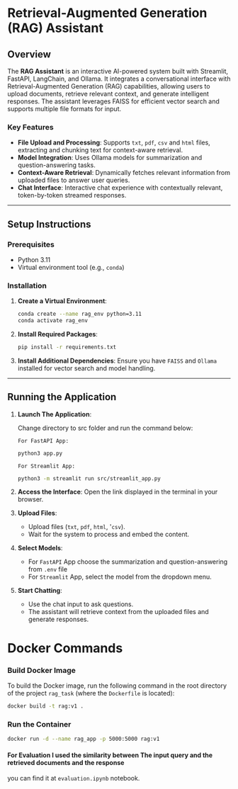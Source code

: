 # Retrieval-Augmented Generation (RAG) Assistant

## Overview
The **RAG Assistant** is an interactive AI-powered system built with Streamlit, FastAPI, LangChain, and Ollama. It integrates a conversational interface with Retrieval-Augmented Generation (RAG) capabilities, allowing users to upload documents, retrieve relevant context, and generate intelligent responses. The assistant leverages FAISS for efficient vector search and supports multiple file formats for input.

### Key Features
- **File Upload and Processing**: Supports `txt`, `pdf`, `csv` and `html` files, extracting and chunking text for context-aware retrieval.
- **Model Integration**: Uses Ollama models for summarization and question-answering tasks.
- **Context-Aware Retrieval**: Dynamically fetches relevant information from uploaded files to answer user queries.
- **Chat Interface**: Interactive chat experience with contextually relevant, token-by-token streamed responses.

---

## Setup Instructions

### Prerequisites
- Python 3.11
- Virtual environment tool (e.g., `conda`)

### Installation

1. **Create a Virtual Environment**:
   ```bash
   conda create --name rag_env python=3.11
   conda activate rag_env
   ```

2. **Install Required Packages**:
   ```bash
   pip install -r requirements.txt
   ```

3. **Install Additional Dependencies**:
   Ensure you have `FAISS` and `Ollama` installed for vector search and model handling.

---

## Running the Application

1. **Launch The Application**:

    Change directory to src folder and run the command below:
   
      `For FastAPI App:`

   ```bash
   python3 app.py
   ```

   `For Streamlit App:`

   ```bash
   python3 -m streamlit run src/streamlit_app.py
   ```

2. **Access the Interface**:
   Open the link displayed in the terminal in your browser.

3. **Upload Files**:
   - Upload files (`txt`, `pdf`, `html`, '`csv`).
   - Wait for the system to process and embed the content.

4. **Select Models**:
   - For `FastAPI` App choose the summarization and question-answering from `.env` file
   - For `Streamlit` App, select the model from the dropdown menu.

5. **Start Chatting**:
   - Use the chat input to ask questions.
   - The assistant will retrieve context from the uploaded files and generate responses.

# Docker Commands

### Build Docker Image

To build the Docker image, run the following command in the root directory of the project `rag_task` (where the `Dockerfile` is located):

```bash
docker build -t rag:v1 .
```

### Run the Container

```bash
docker run -d --name rag_app -p 5000:5000 rag:v1
```

#### For Evaluation I used the similarity between The input query and the retrieved documents and the response

you can find it at `evaluation.ipynb` notebook.
